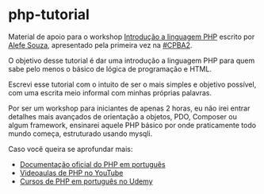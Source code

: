 # php-tutorial

Material de apoio para o workshop [Introdução a linguagem PHP](https://alefesouza.github.io/php-tutorial) escrito por [Alefe Souza](https://alefesouza.com), apresentado pela primeira vez na [#CPBA2](https://campuse.ro/events/Campus-Party-Bahia-2018/workshop/introducao-a-linguagem-php-cpba2/).

O objetivo desse tutorial é dar uma introdução a linguagem PHP para quem sabe pelo menos o básico de lógica de programação e HTML.

Escrevi esse tutorial com o intuito de ser o mais simples e objetivo possível, com uma escrita meio informal com minhas próprias palavras.

Por ser um workshop para iniciantes de apenas 2 horas, eu não irei entrar detalhes mais avançados de orientação a objetos, PDO, Composer ou algum framework, ensinarei aquele PHP básico por onde praticamente todo mundo começa, estruturado usando mysqli.

Caso você queira se aprofundar mais:

* [Documentação oficial do PHP em português](http://php.net/manual/pt_BR)
* [Videoaulas de PHP no YouTube](https://www.youtube.com/results?search_query=videoaula+php)
* [Cursos de PHP em português no Udemy](https://www.udemy.com/courses/search/?q=php&src=ukw&p=1&lang=pt)

